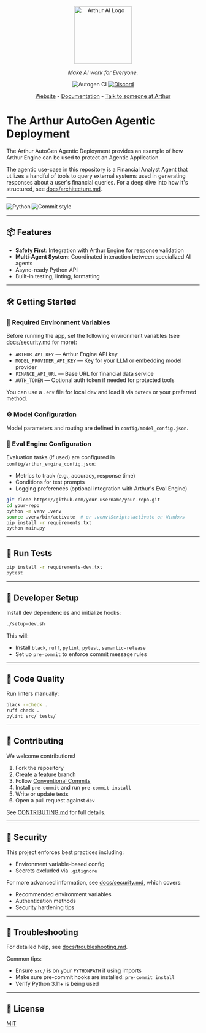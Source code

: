 <div align="center">

<img src="https://cdn.prod.website-files.com/5a749d2c4f343700013366d4/67eab9e594ec4accb58badeb_arthur-logo-symbol.svg" alt="Arthur AI Logo" width="150"/>

<i>Make AI work for Everyone.</i>

![Autogen CI](https://github.com/arthur-ai/arthur-autogen-agentic-demo/actions/workflows/checks.yml/badge.svg?branch=develop)
[![Discord](https://img.shields.io/badge/Discord-Arthur-blue?logo=discord&logoColor=white)](https://discord.gg/tdfUAtaVHz)

[Website](https://arthur.ai) - [Documentation](https://shield.docs.arthur.ai/docs) - [Talk to someone at Arthur](https://www.arthur.ai/arthur-book-a-demo)

</div>

# The Arthur AutoGen Agentic Deployment

The Arthur AutoGen Agentic Deployment provides an example of how Arthur Engine can be used to protect an Agentic Application.

The agentic use-case in this repository is a Financial Analyst Agent that utilizes a handful of tools to query external systems used in
generating responses about a user's financial queries. For a deep dive into how it's structured, see [docs/architecture.md](./docs/architecture.md).

---

![Python](https://img.shields.io/badge/python-3.11+-blue)
![Commit style](https://img.shields.io/badge/commit%20style-conventional--commits-brightgreen)

---

## 📦 Features

- **Safety First**: Integration with Arthur Engine for response validation
- **Multi-Agent System**: Coordinated interaction between specialized AI agents
- Async-ready Python API
- Built-in testing, linting, formatting

---

## 🛠 Getting Started

### 🔑 Required Environment Variables

Before running the app, set the following environment variables (see [docs/security.md](./docs/security.md) for more):

- `ARTHUR_API_KEY` — Arthur Engine API key
- `MODEL_PROVIDER_API_KEY` — Key for your LLM or embedding model provider
- `FINANCE_API_URL` — Base URL for financial data service
- `AUTH_TOKEN` — Optional auth token if needed for protected tools

You can use a `.env` file for local dev and load it via `dotenv` or your preferred method.

### ⚙️ Model Configuration

Model parameters and routing are defined in `config/model_config.json`.

### 🎯 Eval Engine Configuration

Evaluation tasks (if used) are configured in `config/arthur_engine_config.json`:
- Metrics to track (e.g., accuracy, response time)
- Conditions for test prompts
- Logging preferences (optional integration with Arthur's Eval Engine)

```bash
git clone https://github.com/your-username/your-repo.git
cd your-repo
python -m venv .venv
source .venv/bin/activate  # or .venv\Scripts\activate on Windows
pip install -r requirements.txt
python main.py
```

---

## 🧪 Run Tests

```bash
pip install -r requirements-dev.txt
pytest
```

---

## 🧰 Developer Setup

Install dev dependencies and initialize hooks:

```bash
./setup-dev.sh
```

This will:
- Install `black`, `ruff`, `pylint`, `pytest`, `semantic-release`
- Set up `pre-commit` to enforce commit message rules

---

## 🧹 Code Quality

Run linters manually:

```bash
black --check .
ruff check .
pylint src/ tests/
```

---

## 📄 Contributing

We welcome contributions!

1. Fork the repository
2. Create a feature branch
3. Follow [Conventional Commits](https://www.conventionalcommits.org/)
4. Install `pre-commit` and run `pre-commit install`
5. Write or update tests
6. Open a pull request against `dev`

See [CONTRIBUTING.md](./CONTRIBUTING.md) for full details.

---

## 🔐 Security

This project enforces best practices including:
- Environment variable-based config
- Secrets excluded via `.gitignore`

For more advanced information, see [docs/security.md](./docs/security.md), which covers:
- Recommended environment variables
- Authentication methods
- Security hardening tips

---

## 🧯 Troubleshooting

For detailed help, see [docs/troubleshooting.md](./docs/troubleshooting.md).

Common tips:

- Ensure `src/` is on your `PYTHONPATH` if using imports
- Make sure pre-commit hooks are installed: `pre-commit install`
- Verify Python 3.11+ is being used

---

## 🪪 License

[MIT](LICENSE)
